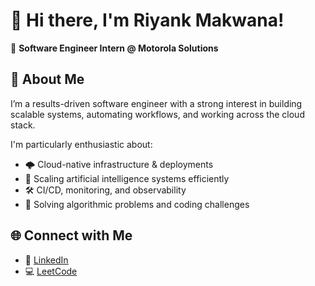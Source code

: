 # 👋 Hi there, I'm Riyank Makwana!

🎯 **Software Engineer Intern @ Motorola Solutions**  

## 🚀 About Me

I’m a results-driven software engineer with a strong interest in building scalable systems, automating workflows, and working across the cloud stack.

I'm particularly enthusiastic about:
- 🌩️ Cloud-native infrastructure & deployments  
- 🧠 Scaling artificial intelligence systems efficiently  
- 🛠️ CI/CD, monitoring, and observability  
- 🧪 Solving algorithmic problems and coding challenges

## 🌐 Connect with Me

- 💼 [LinkedIn](https://www.linkedin.com/in/riyanktx/)
- 💻 [LeetCode](https://leetcode.com/u/riyankk/) 
